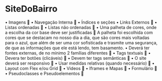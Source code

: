 # SiteDoBairro

• Imagens 💚
• Navegação Interna 💚
• Índices e seções 
• Links Externos 💚
• Listas ordenadas 💚
• Listas não ordenadas 💚
• Uma palheta de cores, onde a escolha da cor base deve ser justificadas 💚
    A palheta foi escolhida com cores que se destacam no nosso dia a dia, que são cores mais voltadas para o azul, que além de ser uma cor sofisticada e trasmite uma segurança, de que as informações que ele está lendo, tem basamento.
• Deverá ter fontes externas, de no mínimo 2 famílias diferentes 💚
• Tags textuais 🤔
• Devera ter botões (clicáveis) 💚
• Devem ter tags semânticas 💚
• O site deverá ser responsivo 🤔
• Usar medidas relativas (quando necessário) 💚
• Layout com Flex e/ou Grid 🤔
• Videos 💚
• Iframes e Mapas 💚
• Formulário 💚
• Pseudoclasses e Pseudoelementos 💚